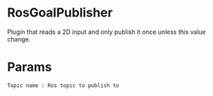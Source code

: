 # RosGoalPublisher

Plugin that reads a 2D input and only publish it once unless this value change.

# Params

```
Topic name : Ros topic to publish to
```